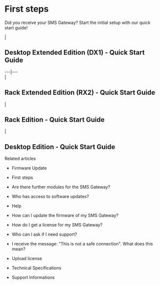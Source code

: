 # First steps

Did you receive your SMS Gateway? Start the initial setup with our quick start
guide!

|

## Desktop Extended Edition (DX1) - Quick Start Guide  
  
---|---  
|

## Rack Extended Edition (RX2) - Quick Start Guide  
  
|

## Rack Edition - Quick Start Guide  
  
|

## Desktop Edition - Quick Start Guide  
  
Related articles

  * Firmware Update

  * First steps 

  * Are there further modules for the SMS Gateway?
  * Who has access to software updates?

  * Help

  * How can I update the firmware of my SMS Gateway?

  * How do I get a license for my SMS Gateway?

  * Who can I ask if I need support?

  * I receive the message: "This is not a safe connection". What does this mean?

  * Upload license

  * Technical Specifications
  * Support Informations

